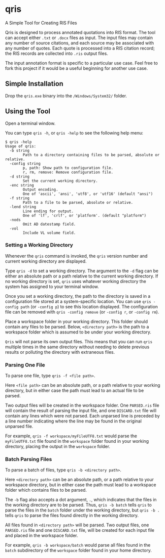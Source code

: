 # qris
A Simple Tool for Creating RIS Files

Qris is designed to process annotated quotations into RIS format. The tool can accept either `.txt` or `.docx` files as input. The input files may contain any number of source citations, and each source may be associated with any number of quotes. Each quote is processed into a RIS citation record; the RIS records are collected into `.ris` output files.

The input annotation format is specific to a particular use case. Feel free to fork this project if it would be a useful beginning for another use case.

## Simple Installation
Drop the `qris.exe` binary into the `/Windows/System32/` folder.

## Using the Tool
Open a terminal window.

You can type `qris -h`, or `qris -help` to see the following help menu:

```
$ qris -help
Usage of qris:
  -b string
        Path to a directory containing files to be parsed, absolute or relative.
  -config string
        p, path: Show path to configuration file.
        r, rm, remove: Remove configuration file.
  -d string
        Set the current working directory.
  -enc string
        Output encoding.
        One of 'ascii', 'ansi', 'utf8', or 'utf16' (default "ansi")
  -f string
        Path to a file to be parsed, absolute or relative.
  -lend string
        Line ending for output.
        One of 'lf', 'crlf', or 'platform'. (default "platform")
  -nods
        Omit AD datestamp field.
  -vol
        Include VL volume field.
```

### Setting a Working Directory
Whenever the `qris` command is invoked, the `qris` version number and current working directory are displayed.

Type `qris -d` to set a working directory. The argument to the `-d` flag can be either an absolute path or a path relative to the current working directory. If no working directory is set, `qris` uses whatever working directory the system has assigned to your terminal window.

Once you set a working directory, the path to the directory is saved in a configuration file stored at a system-specific location. You can use `qris -config path` (or `-config p`) to see this location displayed. The configuration file can be removed with `qris -config remove` (or `-config r`, or `-config rm`).

Place a workspace folder in your working directory. This folder should contain any files to be parsed. Below, `<directory path>` is the path to a workspace folder which is assumed to be under your working directory.

`Qris` will not parse its own output files. This means that you can run `qris` multiple times in the same directory without needing to delete previous results or polluting the directory with extraneous files.

### Parsing One File
To parse one file, type `qris -f <file path>`.

Here `<file path>` can be an absolute path, or a path relative to your working directory, but in either case the path must lead to an actual file to be parsed.

Two output files will be created in the workspace folder. One `PARSED.ris` file will contain the result of parsing the input file, and one `DISCARD.txt` file will contain any lines which were not parsed. Each unparsed line is preceded by a line number indicating where the line may be found in the original unparsed file.

For example, `qris -f workspace/myFileUTF8.txt` would parse the `myFileUTF8.txt` file found in the `workspace` folder found in your working directory, placing the output in the `workspace` folder.

### Batch Parsing Files
To parse a batch of files, type `qris -b <directory path>`.

Here `<directory path>` can be an absolute path, or a path relative to your workspace directory, but in either case the path must lead to a workspace folder which contains files to be parsed.

The `-b` flag also accepts a dot argument, `.`, which indicates that the files in the working directory are to be parsed. Thus, `qris -b batch` tells `qris` to parse the files in the `batch` folder under the working directory, but `qris -b .` tells `qris` to parse the files found directly in the working directory.

All files found in `<directory path>` will be parsed. Two output files, one `PARSED.ris` file and one `DISCARD.txt` file, will be created for each input file and placed in the workspace folder.

For example, `qris -b workspace/batch` would parse all files found in the `batch` subdirectory of the `workspace` folder found in your home directory.
